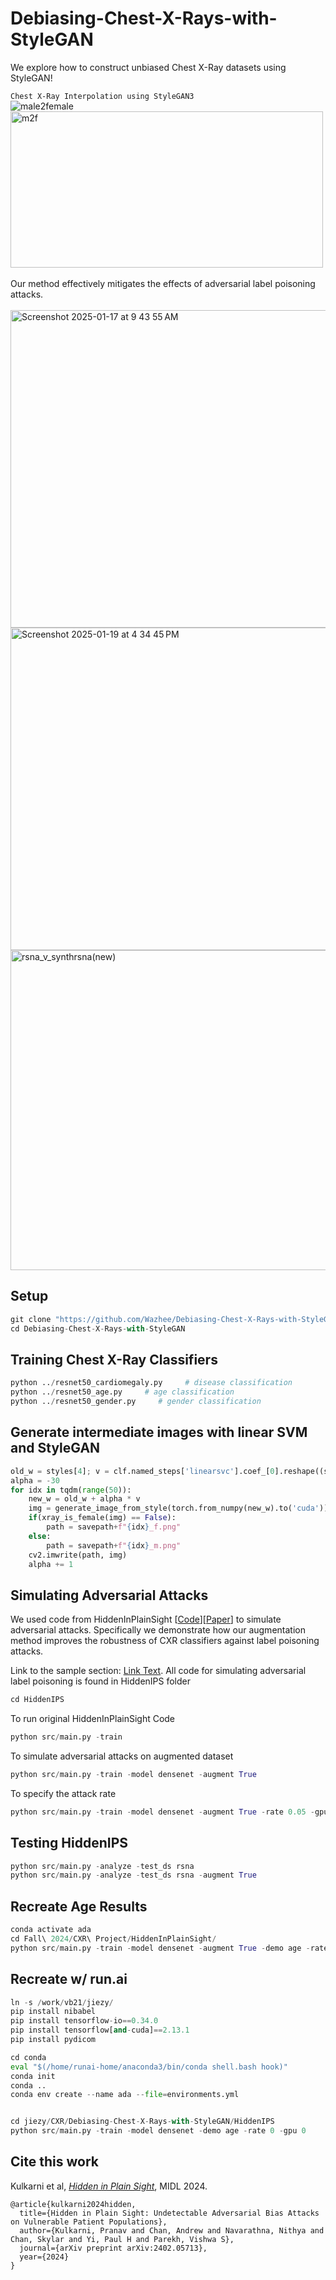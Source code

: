 # Debiasing-Chest-X-Rays-with-StyleGAN
We explore how to construct unbiased Chest X-Ray datasets using StyleGAN! 

```Chest X-Ray Interpolation using StyleGAN3``` 
<br>
![male2female](https://github.com/user-attachments/assets/34a72a22-a4c1-47d9-80ce-0639d8242fc0)
<img height="250" width="500" alt="m2f" src="https://github.com/user-attachments/assets/a35f516d-b86c-4bb7-a74b-a97c295fcd4d">
<br>
<br />
Our method effectively mitigates the effects of adversarial label poisoning attacks.
<br />
<br>
<img width="508" alt="Screenshot 2025-01-17 at 9 43 55 AM" src="https://github.com/user-attachments/assets/0150b6e1-0113-4334-9127-2606fc9196ac" />
<img width="516" alt="Screenshot 2025-01-19 at 4 34 45 PM" src="https://github.com/user-attachments/assets/3a9896d0-772c-4b7c-b246-8a2f7b352108" />
<img width="512" alt="rsna_v_synthrsna(new)" src="https://github.com/user-attachments/assets/ce1d134c-7ee7-40a3-a3fc-9e762d54f741" />


## Setup

```python
git clone "https://github.com/Wazhee/Debiasing-Chest-X-Rays-with-StyleGAN.git"
cd Debiasing-Chest-X-Rays-with-StyleGAN
```

## Training Chest X-Ray Classifiers
```python
python ../resnet50_cardiomegaly.py     # disease classification
python ../resnet50_age.py     # age classification
python ../resnet50_gender.py     # gender classification
```

## Generate intermediate images with linear SVM and StyleGAN
```python
old_w = styles[4]; v = clf.named_steps['linearsvc'].coef_[0].reshape((styles[0].shape))
alpha = -30
for idx in tqdm(range(50)):
    new_w = old_w + alpha * v
    img = generate_image_from_style(torch.from_numpy(new_w).to('cuda'))
    if(xray_is_female(img) == False):
        path = savepath+f"{idx}_f.png"
    else:
        path = savepath+f"{idx}_m.png"
    cv2.imwrite(path, img)
    alpha += 1
```

## Simulating Adversarial Attacks 
We used code from HiddenInPlainSight [[Code](https://github.com/BioIntelligence-Lab/HiddenInPlainSight)][[Paper](https://arxiv.org/abs/2402.05713)] to simulate adversarial attacks. Specifically we demonstrate how our augmentation method improves the robustness of CXR classifiers against label poisoning attacks.

Link to the sample section: [Link Text](#HiddenIPS).
All code for simulating adversarial label poisoning is found in HiddenIPS folder 
```python
cd HiddenIPS
```
To run original HiddenInPlainSight Code
```python
python src/main.py -train
```
To simulate adversarial attacks on augmented dataset
```python
python src/main.py -train -model densenet -augment True
```

To specify the attack rate
```python
python src/main.py -train -model densenet -augment True -rate 0.05 -gpu 0
```

## Testing HiddenIPS
```python
python src/main.py -analyze -test_ds rsna
python src/main.py -analyze -test_ds rsna -augment True
```

## Recreate Age Results
```python
conda activate ada
cd Fall\ 2024/CXR\ Project/HiddenInPlainSight/
python src/main.py -train -model densenet -augment True -demo age -rate 0 -gpu 0
```

## Recreate w/ run.ai
```python
ln -s /work/vb21/jiezy/
pip install nibabel
pip install tensorflow-io==0.34.0
pip install tensorflow[and-cuda]==2.13.1
pip install pydicom

cd conda
eval "$(/home/runai-home/anaconda3/bin/conda shell.bash hook)"
conda init
conda ..
conda env create --name ada --file=environments.yml


cd jiezy/CXR/Debiasing-Chest-X-Rays-with-StyleGAN/HiddenIPS
python src/main.py -train -model densenet -demo age -rate 0 -gpu 0
```

## Cite this work
Kulkarni et al, [*Hidden in Plain Sight*](https://arxiv.org/abs/2402.05713), MIDL 2024.
```
@article{kulkarni2024hidden,
  title={Hidden in Plain Sight: Undetectable Adversarial Bias Attacks on Vulnerable Patient Populations},
  author={Kulkarni, Pranav and Chan, Andrew and Navarathna, Nithya and Chan, Skylar and Yi, Paul H and Parekh, Vishwa S},
  journal={arXiv preprint arXiv:2402.05713},
  year={2024}
}
```

